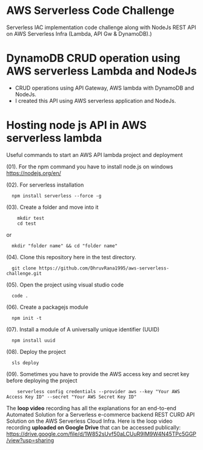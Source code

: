 # AWS Serverless Code Challenge


Serverless IAC implementation code challenge along with NodeJs REST API on AWS Serverless Infra (Lambda, API Gw &amp; DynamoDB).)


# DynamoDB CRUD operation using AWS serverless Lambda and NodeJs

- CRUD operations using API Gateway, AWS lambda with DynamoDB and NodeJs.
- I created this API using AWS serverless application and NodeJs.

# Hosting node js API in AWS serverless lambda

Useful commands to start an AWS API lambda project and deployment

(01). For the npm command you have to install node.js on windows
	    https://nodejs.org/en/
	
(02). For serverless installation
	    
      npm install serverless --force -g

(03). Create a folder and move into it

	    mkdir test
	    cd test  
      
 or
      
      mkdir "folder name" && cd "folder name"
	
(04). Clone this repository here in the test directory.
	    
      git clone https://github.com/DhruvRana1995/aws-serverless-challenge.git
	
(05). Open the project using visual studio code
	    
      code .
	
(06). Create a packagejs module
	    
      npm init -t

(07). Install a module of A universally unique identifier (UUID)
	    
      npm install uuid
	
(08). Deploy the project
	    
      sls deploy

(09). Sometimes you have to provide the AWS access key and secret key before deploying the project

	    serverless config credentials --provider aws --key "Your AWS Access Key ID" --secret "Your AWS Secret Key ID"


The **loop video** recording has all the explanations for an end-to-end Automated Solution for a Serverless e-commerce backend REST CURD API Solution on the AWS Serverless Cloud Infra. Here is the loop video recording **uploaded on Google Drive** that can be accessed publically: https://drive.google.com/file/d/1W852sUvf50aLCUuR9IM9W4N45TPc5GGP/view?usp=sharing


